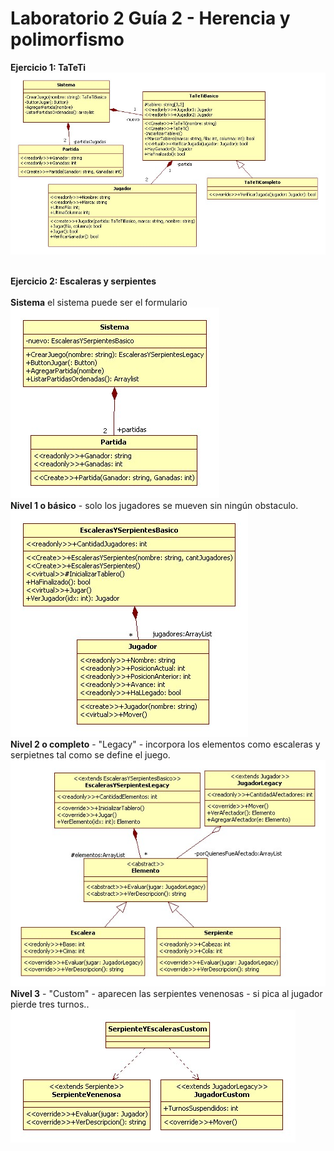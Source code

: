 # Laboratorio 2 Guía 2 - Herencia y polimorfismo

**Ejercicio 1: TaTeTi**<br/>
![alt text](https://github.com/fernandofilipuzzi-utn/Lab2Guia2/blob/main/Ej1_TaTeTi/TaTeTiClassLib/uml/TaTeTi.jpg?raw=true)
<br/>
<br/>

**Ejercicio 2: Escaleras y serpientes**<br/>
<br/>
**Sistema** el sistema puede ser el formulario<br/>
![alt text](https://github.com/fernandofilipuzzi-utn/Lab2Guia2/blob/main/Ej2_EscalerasYSerpientes/EscalerasYSerpientesDesktop/uml/sistema.jpg?raw=true)
<br/>
**Nivel 1 o básico** - solo los jugadores se mueven sin ningún obstaculo.<br/>
![alt text](https://github.com/fernandofilipuzzi-utn/Lab2Guia2/blob/main/Ej2_EscalerasYSerpientes/EscalerasYSerpientesClassLib/uml/nivel1.jpg?raw=true)
<br/>
**Nivel 2 o completo** - "Legacy" - incorpora los elementos como escaleras y serpietnes tal como se define el juego.<br/>
![alt text](https://github.com/fernandofilipuzzi-utn/Lab2Guia2/blob/main/Ej2_EscalerasYSerpientes/EscalerasYSerpientesLegacyClassLib/uml/nivel2.jpg?raw=true)
<br/>
**Nivel 3** - "Custom" - aparecen las serpientes venenosas - si pica al jugador pierde tres turnos..<br/>
![alt text](https://github.com/fernandofilipuzzi-utn/Lab2Guia2/blob/main/Ej2_EscalerasYSerpientes/EscalerasYSerpientesCustomClassLib/uml/nivel3.jpg?raw=true)
